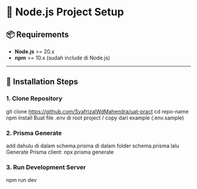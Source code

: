 # 🚀 Node.js Project Setup

## 📦 Requirements
- **Node.js** >= 20.x
- **npm** >= 10.x (sudah include di Node.js)

---

## 🔧 Installation Steps

### 1. Clone Repository
git clone https://github.com/SyafrizalWdMahendra/uat-pract
cd repo-name
npm install
Buat file .env di root project / copy dari example (.env.sample)

### 2. Prisma Generate
add dahulu di dalam schema.prisma di dalam folder schema.prisma
lalu 
Generate Prisma client: npx prisma generate

### 3. Run Development Server
npm run dev

